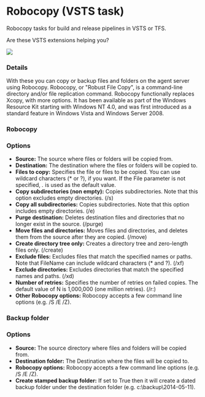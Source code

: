 # Robocopy (VSTS task)
Robocopy tasks for build and release pipelines in VSTS or TFS.

Are these VSTS extensions helping you? 

[![](https://www.paypalobjects.com/en_US/i/btn/btn_donate_SM.gif)](https://www.paypal.com/cgi-bin/webscr?cmd=_s-xclick&hosted_button_id=BSMTZP9VKP8QN)

### Details

With these you can copy or backup files and folders on the agent server using Robocopy.
Robocopy, or "Robust File Copy", is a command-line directory and/or file replication command. Robocopy functionally replaces Xcopy, with more options. It has been available as part of the Windows Resource Kit starting with Windows NT 4.0, and was first introduced as a standard feature in Windows Vista and Windows Server 2008. 

### Robocopy
### Options

- **Source:** The source where files or folders will be copied from.
- **Destination:** The destination where the files or folders will be copied to.
- **Files to copy:** Specifies the file or files to be copied. You can use wildcard characters (* or ?), if you want. If the File parameter is not specified, *.* is used as the default value.
- **Copy subdirectories (non empty):** Copies subdirectories. Note that this option excludes empty directories. (/s)
- **Copy all subdirectories:** Copies subdirectories. Note that this option includes empty directories. (/e)
- **Purge destination:** Deletes destination files and directories that no longer exist in the source. (/purge)
- **Move files and directories:** Moves files and directories, and deletes them from the source after they are copied. (/move)
- **Create directory tree only:** Creates a directory tree and zero-length files only. (/create)
- **Exclude files:** Excludes files that match the specified names or paths. Note that FileName can include wildcard characters (* and ?). (/xf)
- **Exclude directories:** Excludes directories that match the specified names and paths. (/xd)
- **Number of retries:** Specifies the number of retries on failed copies. The default value of N is 1,000,000 (one million retries). (/r:<N>)
- **Other Robocopy options:** Robocopy accepts a few command line options (e.g. /S /E /Z).

### Backup folder
### Options
- **Source:** The source directory where files and folders will be copied from.
- **Destination folder:** The Destination where the files will be copied to.
- **Robocopy options:** Robocopy accepts a few command line options (e.g. /S /E /Z).
- **Create stamped backup folder:** If set to True then it will create a dated backup folder under the destination folder (e.g. c:\\backup\\2014-05-11).